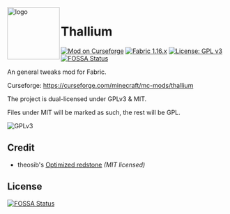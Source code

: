 <img align="left" alt="logo" width="120" src="https://i.imgur.com/mXy1orp.png">

# Thallium
[![Mod on Curseforge](http://cf.way2muchnoise.eu/full_thallium_downloads.svg?badge_style=for_the_badge)](https://www.curseforge.com/minecraft/mc-mods/thallium) [![Fabric 1.16.x](https://img.shields.io/badge/Fabric-1.16.2-blue?style=for-the-badge)](https://fabricmc.net/use) [![License: GPL v3](https://img.shields.io/badge/License-GPLv3-blue.svg?style=for-the-badge)](https://www.gnu.org/licenses/gpl-3.0)
[![FOSSA Status](https://app.fossa.com/api/projects/git%2Bgithub.com%2FIsaiahMC%2Fthallium.svg?type=shield)](https://app.fossa.com/projects/git%2Bgithub.com%2FIsaiahMC%2Fthallium?ref=badge_shield)

An general tweaks mod for Fabric.

Curseforge: https://curseforge.com/minecraft/mc-mods/thallium

The project is dual-licensed under GPLv3 & MIT.

Files under MIT will be marked as such, the rest will be GPL.

![GPLv3](https://www.gnu.org/graphics/gplv3-127x51.png)

## Credit

- theosib's [Optimized redstone](https://github.com/mrgrim/MUP/blob/master/AUTHORS.txt) *(MIT licensed)*

## License
[![FOSSA Status](https://app.fossa.com/api/projects/git%2Bgithub.com%2FIsaiahMC%2Fthallium.svg?type=large)](https://app.fossa.com/projects/git%2Bgithub.com%2FIsaiahMC%2Fthallium?ref=badge_large)